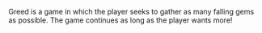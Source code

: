 

Greed is a game in which the player seeks to gather as many falling gems as possible. The game continues as long as the player wants more!
